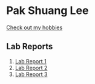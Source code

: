 # Pak Shuang Lee

[Check out my hobbies](https://pakshuang.github.io/cse15l-lab-reports/hobbies.html)

## Lab Reports

1. [Lab Report 1](https://pakshuang.github.io/cse15l-lab-reports/lab-report-1.html)
2. [Lab Report 2](https://pakshuang.github.io/cse15l-lab-reports/lab-report-2.html)
3. [Lab Report 3](https://pakshuang.github.io/cse15l-lab-reports/lab-report-3.html)
